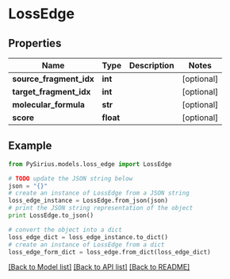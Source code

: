 # LossEdge


## Properties

Name | Type | Description | Notes
------------ | ------------- | ------------- | -------------
**source_fragment_idx** | **int** |  | [optional] 
**target_fragment_idx** | **int** |  | [optional] 
**molecular_formula** | **str** |  | [optional] 
**score** | **float** |  | [optional] 

## Example

```python
from PySirius.models.loss_edge import LossEdge

# TODO update the JSON string below
json = "{}"
# create an instance of LossEdge from a JSON string
loss_edge_instance = LossEdge.from_json(json)
# print the JSON string representation of the object
print LossEdge.to_json()

# convert the object into a dict
loss_edge_dict = loss_edge_instance.to_dict()
# create an instance of LossEdge from a dict
loss_edge_form_dict = loss_edge.from_dict(loss_edge_dict)
```
[[Back to Model list]](../README.md#documentation-for-models) [[Back to API list]](../README.md#documentation-for-api-endpoints) [[Back to README]](../README.md)


